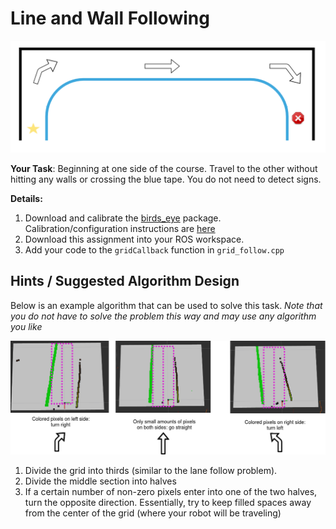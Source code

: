 # Line and Wall Following

![Example](img/course.png)


**Your Task**: Beginning at one side of the course. Travel to the other without hitting any walls or crossing the blue tape. You do not need to detect signs.


**Details:**

  1. Download and calibrate the [birds_eye](https://github.com/nikithasubramanian/birds_eye) package. Calibration/configuration instructions are [here](https://youtu.be/uj6eqsdXZck)
  2. Download this assignment into your ROS workspace.
  3. Add your code to the `gridCallback` function in `grid_follow.cpp`


## Hints / Suggested Algorithm Design

Below is an example algorithm that can be used to solve this task. *Note that you do not have to solve the problem this way and may use any algorithm you like*

![algorithm](img/algorithm.png)

 1. Divide the grid into thirds (similar to the lane follow problem).
 2. Divide the middle section into halves
 3. If a certain number of non-zero pixels enter into one of the two halves, turn the opposite direction. Essentially, try to keep filled spaces away from the center of the grid (where your robot will be traveling)


